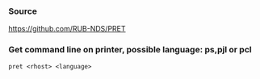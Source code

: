 ### Source
https://github.com/RUB-NDS/PRET  

### Get command line on printer, possible language: ps,pjl or pcl
```
pret <rhost> <language>
```

